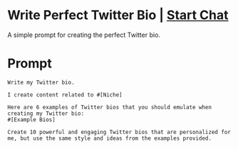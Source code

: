 

# Write Perfect Twitter Bio | [Start Chat](https://gptcall.net/chat.html?data=%7B%22contact%22%3A%7B%22id%22%3A%221bc61e33-41ae-488e-af20-c694921bd736%22%2C%22flow%22%3Atrue%7D%7D)
A simple prompt for creating the perfect Twitter bio.

# Prompt

```
Write my Twitter bio.

I create content related to #[Niche] 

Here are 6 examples of Twitter bios that you should emulate when creating my Twitter bio:
#[Example Bios] 

Create 10 powerful and engaging Twitter bios that are personalized for me, but use the same style and ideas from the examples provided.
```





